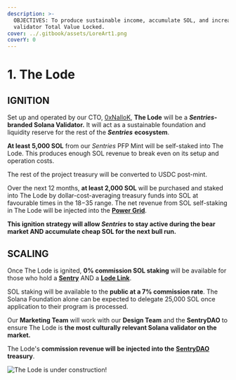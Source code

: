 ```yaml
---
description: >-
  OBJECTIVES: To produce sustainable income, accumulate SOL, and increase
  validator Total Value Locked.
cover: ../.gitbook/assets/LoreArt1.png
coverY: 0
---
```


# 1. The Lode

## IGNITION

Set up and operated by our CTO, [0xNalloK](https://twitter.com/0xTuti), **The Lode** will be a _**Sentries**_**-branded Solana Validator.** It will act as a sustainable foundation and liquidity reserve for the rest of the _**Sentries**_ **ecosystem**.

**At least** **5,000 SOL** from our _Sentries_ PFP Mint will be self-staked into The Lode. This produces enough SOL revenue to break even on its setup and operation costs.

The rest of the project treasury will be converted to USDC post-mint.

Over the next 12 months, **at least 2,000 SOL** will be purchased and staked into The Lode by dollar-cost-averaging treasury funds into SOL at favourable times in the $18-$35 range. The net revenue from SOL self-staking in The Lode will be injected into the [**Power Grid**](3.-power-blocks.md).

**This ignition strategy will allow **_**Sentries**_** to stay active during the bear market AND accumulate cheap SOL for the next bull run.**

## SCALING&#x20;

Once The Lode is ignited, **0% commission SOL staking** will be available for those who hold a [**Sentry**](../sentries-pfps.md) AND a [**Lode Link**](2.-lode-links.md).

SOL staking will be available to the **public at a 7% commission rate**.  The Solana Foundation alone can be expected to delegate 25,000 SOL once application to their program is processed.

Our **Marketing Team** will work with our **Design Team** and the **SentryDAO** to ensure The Lode is **the most culturally relevant Solana validator on the market.**

The Lode's **commission revenue will be injected into the** [**SentryDAO**](../sentry-dao.md) **treasury**.

![The Lode is under construction!](../.gitbook/assets/LoreArt1.png)

